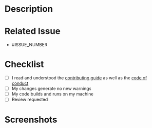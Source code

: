# Description

<!--- REQUIRED: Describe what changed in detail -->

# Related Issue

<!--- REQUIRED: Tag all related issues (e.g. * #23) -->
* #ISSUE_NUMBER

# Checklist

<!--- Add things that are not yet implemented above -->
- [ ] I read and understood the [contributing guide](https://github.com/CodeEditApp/CodeEdit/blob/main/CONTRIBUTING.md) as well as the [code of conduct](https://github.com/CodeEditApp/CodeEdit/blob/main/CODE_OF_CONDUCT.md)
- [ ] My changes generate no new warnings
- [ ] My code builds and runs on my machine
- [ ] Review requested

# Screenshots

<!--- REQUIRED: if issue is UI related -->

<!--- IMPORTANT: Fill out all required fields. Otherwise we might close this PR temporarily -->
